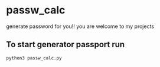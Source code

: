 # passw_calc
generate password for you!!
you are welcome to my projects
## To start generator passport run
```zsh
python3 passw_calc.py
```

